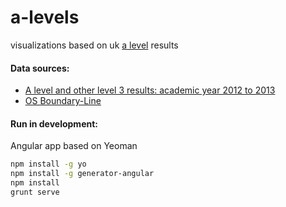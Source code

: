 a-levels
========

visualizations based on uk [a level](http://en.wikipedia.org/wiki/GCE_Advanced_Level_%28United_Kingdom%29) results


#### Data sources:

* [A level and other level 3 results: academic year 2012 to 2013](https://www.gov.uk/government/publications/a-level-and-other-level-3-results-england-2012-to-2013-revised)
* [OS Boundary-Line](http://www.ordnancesurvey.co.uk/business-and-government/products/boundary-line.html)


#### Run in development:
Angular app based on Yeoman 
```sh
npm install -g yo
npm install -g generator-angular
npm install
grunt serve
```
